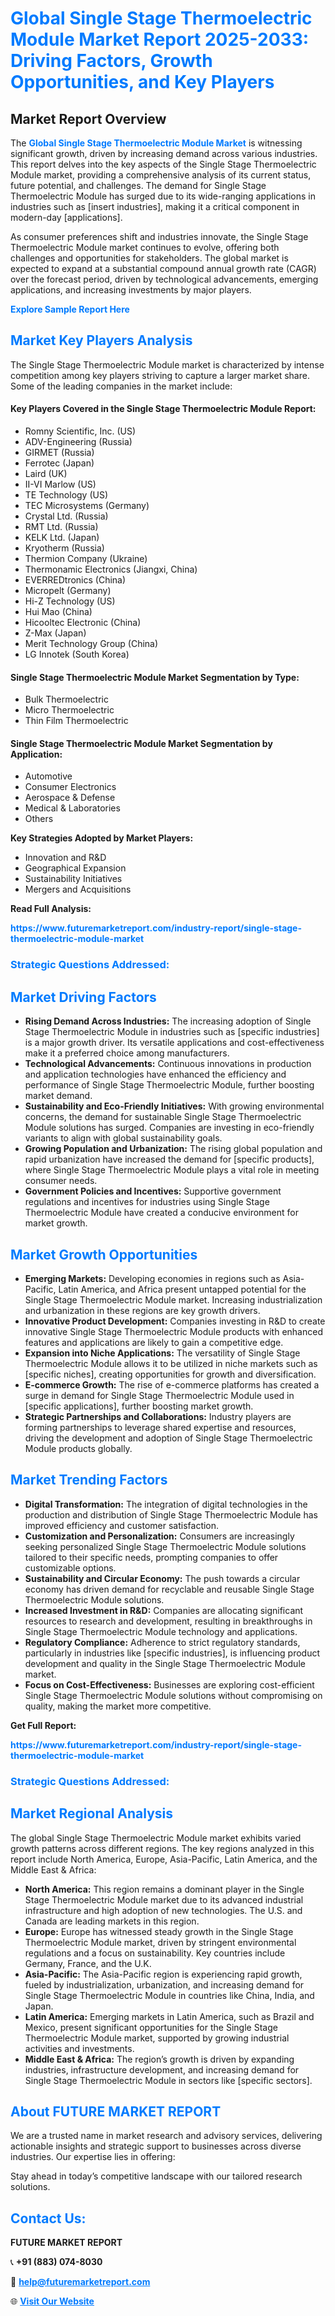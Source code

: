 <h1 style="color: #007BFF;">Global Single Stage Thermoelectric Module Market Report 2025-2033: Driving Factors, Growth Opportunities, and Key Players</h1>

<section id="overview">
<h2>Market Report Overview</h2>
<p>The <a href="https://www.futuremarketreport.com/industry-report/single-stage-thermoelectric-module-market" style="color: #007BFF; text-decoration: none;"><strong>Global Single Stage Thermoelectric Module Market</strong></a> is witnessing significant growth, driven by increasing demand across various industries. This report delves into the key aspects of the Single Stage Thermoelectric Module market, providing a comprehensive analysis of its current status, future potential, and challenges. The demand for Single Stage Thermoelectric Module has surged due to its wide-ranging applications in industries such as [insert industries], making it a critical component in modern-day [applications].</p>
<p>As consumer preferences shift and industries innovate, the Single Stage Thermoelectric Module market continues to evolve, offering both challenges and opportunities for stakeholders. The global market is expected to expand at a substantial compound annual growth rate (CAGR) over the forecast period, driven by technological advancements, emerging applications, and increasing investments by major players.</p>
</section>

<section id="overview">
<p><a href="https://www.futuremarketreport.com/request-sample/reportId=85016" style="color: #007BFF; text-decoration: none;"><strong>Explore Sample Report Here</strong></a></p>
</section>

<section id="key-players">
<h2 style="color: #007BFF;">Market Key Players Analysis</h2>
<p>The Single Stage Thermoelectric Module market is characterized by intense competition among key players striving to capture a larger market share. Some of the leading companies in the market include:</p>
<h4>Key Players Covered in the Single Stage Thermoelectric Module Report:</h4>
<ul><li>Romny Scientific, Inc. (US)</li><li>ADV-Engineering (Russia)</li><li>GIRMET (Russia)</li><li>Ferrotec (Japan)</li><li>Laird (UK)</li><li>II-VI Marlow (US)</li><li>TE Technology (US)</li><li>TEC Microsystems (Germany)</li><li>Crystal Ltd. (Russia)</li><li>RMT Ltd. (Russia)</li><li>KELK Ltd. (Japan)</li><li>Kryotherm (Russia)</li><li>Thermion Company (Ukraine)</li><li>Thermonamic Electronics (Jiangxi, China)</li><li>EVERREDtronics (China)</li><li>Micropelt (Germany)</li><li>Hi-Z Technology (US)</li><li>Hui Mao (China)</li><li>Hicooltec Electronic (China)</li><li>Z-Max (Japan)</li><li>Merit Technology Group (China)</li><li>LG Innotek (South Korea)</li></ul>
<h4>Single Stage Thermoelectric Module Market Segmentation by Type:</h4>
<ul><li>Bulk Thermoelectric</li><li>Micro Thermoelectric</li><li>Thin Film Thermoelectric</li></ul>

<h4>Single Stage Thermoelectric Module Market Segmentation by Application:</h4>
<ul><li>Automotive</li><li>Consumer Electronics</li><li>Aerospace &amp; Defense</li><li>Medical &amp; Laboratories</li><li>Others</li></ul>
<p><strong>Key Strategies Adopted by Market Players:</strong></p>
<ul>
<li>Innovation and R&D</li>
<li>Geographical Expansion</li>
<li>Sustainability Initiatives</li>
<li>Mergers and Acquisitions</li>
</ul>
</section>

<section>
<p><strong>Read Full Analysis: </strong></p><a href="https://www.futuremarketreport.com/industry-report/single-stage-thermoelectric-module-market" style="color: #007BFF; text-decoration: none;"><strong>https://www.futuremarketreport.com/industry-report/single-stage-thermoelectric-module-market</strong></a>
<h3 style="color: #007BFF;">Strategic Questions Addressed:</h3>
</section>

<section id="driving-factors">
<h2 style="color: #007BFF;">Market Driving Factors</h2>
<ul>
<li><strong>Rising Demand Across Industries:</strong> The increasing adoption of Single Stage Thermoelectric Module in industries such as [specific industries] is a major growth driver. Its versatile applications and cost-effectiveness make it a preferred choice among manufacturers.</li>
<li><strong>Technological Advancements:</strong> Continuous innovations in production and application technologies have enhanced the efficiency and performance of Single Stage Thermoelectric Module, further boosting market demand.</li>
<li><strong>Sustainability and Eco-Friendly Initiatives:</strong> With growing environmental concerns, the demand for sustainable Single Stage Thermoelectric Module solutions has surged. Companies are investing in eco-friendly variants to align with global sustainability goals.</li>
<li><strong>Growing Population and Urbanization:</strong> The rising global population and rapid urbanization have increased the demand for [specific products], where Single Stage Thermoelectric Module plays a vital role in meeting consumer needs.</li>
<li><strong>Government Policies and Incentives:</strong> Supportive government regulations and incentives for industries using Single Stage Thermoelectric Module have created a conducive environment for market growth.</li>
</ul>
</section>

<section id="growth-opportunities">
<h2 style="color: #007BFF;">Market Growth Opportunities</h2>
<ul>
<li><strong>Emerging Markets:</strong> Developing economies in regions such as Asia-Pacific, Latin America, and Africa present untapped potential for the Single Stage Thermoelectric Module market. Increasing industrialization and urbanization in these regions are key growth drivers.</li>
<li><strong>Innovative Product Development:</strong> Companies investing in R&D to create innovative Single Stage Thermoelectric Module products with enhanced features and applications are likely to gain a competitive edge.</li>
<li><strong>Expansion into Niche Applications:</strong> The versatility of Single Stage Thermoelectric Module allows it to be utilized in niche markets such as [specific niches], creating opportunities for growth and diversification.</li>
<li><strong>E-commerce Growth:</strong> The rise of e-commerce platforms has created a surge in demand for Single Stage Thermoelectric Module used in [specific applications], further boosting market growth.</li>
<li><strong>Strategic Partnerships and Collaborations:</strong> Industry players are forming partnerships to leverage shared expertise and resources, driving the development and adoption of Single Stage Thermoelectric Module products globally.</li>
</ul>
</section>

<section id="trending-factors">
<h2 style="color: #007BFF;">Market Trending Factors</h2>
<ul>
<li><strong>Digital Transformation:</strong> The integration of digital technologies in the production and distribution of Single Stage Thermoelectric Module has improved efficiency and customer satisfaction.</li>
<li><strong>Customization and Personalization:</strong> Consumers are increasingly seeking personalized Single Stage Thermoelectric Module solutions tailored to their specific needs, prompting companies to offer customizable options.</li>
<li><strong>Sustainability and Circular Economy:</strong> The push towards a circular economy has driven demand for recyclable and reusable Single Stage Thermoelectric Module solutions.</li>
<li><strong>Increased Investment in R&D:</strong> Companies are allocating significant resources to research and development, resulting in breakthroughs in Single Stage Thermoelectric Module technology and applications.</li>
<li><strong>Regulatory Compliance:</strong> Adherence to strict regulatory standards, particularly in industries like [specific industries], is influencing product development and quality in the Single Stage Thermoelectric Module market.</li>
<li><strong>Focus on Cost-Effectiveness:</strong> Businesses are exploring cost-efficient Single Stage Thermoelectric Module solutions without compromising on quality, making the market more competitive.</li>
</ul>
</section>

<section>
<p><strong>Get Full Report: </strong></p><a href="https://www.futuremarketreport.com/industry-report/single-stage-thermoelectric-module-market" style="color: #007BFF; text-decoration: none;"><strong>https://www.futuremarketreport.com/industry-report/single-stage-thermoelectric-module-market</strong></a>
<h3 style="color: #007BFF;">Strategic Questions Addressed:</h3>
</section>


<section id="regional-analysis">
<h2 style="color: #007BFF;">Market Regional Analysis</h2>
<p>The global Single Stage Thermoelectric Module market exhibits varied growth patterns across different regions. The key regions analyzed in this report include North America, Europe, Asia-Pacific, Latin America, and the Middle East & Africa:</p>
<ul>
<li><strong>North America:</strong> This region remains a dominant player in the Single Stage Thermoelectric Module market due to its advanced industrial infrastructure and high adoption of new technologies. The U.S. and Canada are leading markets in this region.</li>
<li><strong>Europe:</strong> Europe has witnessed steady growth in the Single Stage Thermoelectric Module market, driven by stringent environmental regulations and a focus on sustainability. Key countries include Germany, France, and the U.K.</li>
<li><strong>Asia-Pacific:</strong> The Asia-Pacific region is experiencing rapid growth, fueled by industrialization, urbanization, and increasing demand for Single Stage Thermoelectric Module in countries like China, India, and Japan.</li>
<li><strong>Latin America:</strong> Emerging markets in Latin America, such as Brazil and Mexico, present significant opportunities for the Single Stage Thermoelectric Module market, supported by growing industrial activities and investments.</li>
<li><strong>Middle East & Africa:</strong> The region’s growth is driven by expanding industries, infrastructure development, and increasing demand for Single Stage Thermoelectric Module in sectors like [specific sectors].</li>
</ul>
</section>

<footer>
<h2 style="color: #007BFF;">About FUTURE MARKET REPORT</h2>
<p>We are a trusted name in market research and advisory services, delivering actionable insights and strategic support to businesses across diverse industries. Our expertise lies in offering:</p>

<p>Stay ahead in today’s competitive landscape with our tailored research solutions.</p>

<h2 style="color: #007BFF;">Contact Us:</h2>
<p><strong>FUTURE MARKET REPORT</strong></p>
<p>📞 <strong>+91 (883) 074-8030</strong></p>
<p>📧 <strong><a href="mailto:help@futuremarketreport.com" style="color: #007BFF;">help@futuremarketreport.com</a></strong></p>
<p>🌐 <strong><a href="https://www.futuremarketreport.com/" style="color: #007BFF;">Visit Our Website</a></strong></p>
</footer>